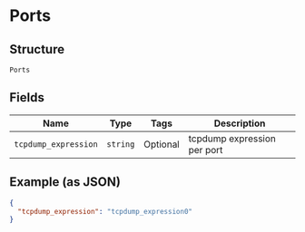 
# Ports

## Structure

`Ports`

## Fields

| Name | Type | Tags | Description |
|  --- | --- | --- | --- |
| `tcpdump_expression` | `string` | Optional | tcpdump expression per port |

## Example (as JSON)

```json
{
  "tcpdump_expression": "tcpdump_expression0"
}
```

